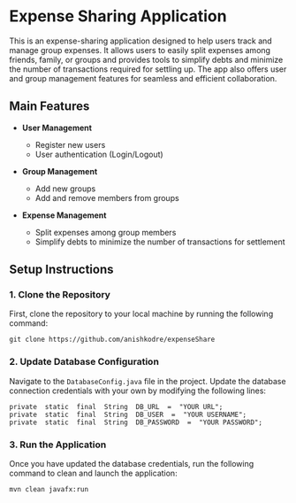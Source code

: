 # Expense Sharing Application

This is an expense-sharing application designed to help users track and manage group expenses. It allows users to easily split expenses among friends, family, or groups and provides tools to simplify debts and minimize the number of transactions required for settling up. The app also offers user and group management features for seamless and efficient collaboration.

## Main Features

- **User Management**
  - Register new users
  - User authentication (Login/Logout)
  
- **Group Management**
  - Add new groups
  - Add and remove members from groups
  
- **Expense Management**
  - Split expenses among group members
  - Simplify debts to minimize the number of transactions for settlement
  
## Setup Instructions

### 1. Clone the Repository

First, clone the repository to your local machine by running the following command:

    git clone https://github.com/anishkodre/expenseShare

### 2. Update Database Configuration

Navigate to the `DatabaseConfig.java` file in the project. Update the database connection credentials with your own by modifying the following lines:

    private  static  final  String  DB_URL  =  "YOUR URL"; 
    private  static  final  String  DB_USER  =  "YOUR USERNAME"; 
    private  static  final  String  DB_PASSWORD  =  "YOUR PASSWORD";
    
### 3. Run the Application

Once you have updated the database credentials, run the following command to clean and launch the application:

    mvn clean javafx:run
